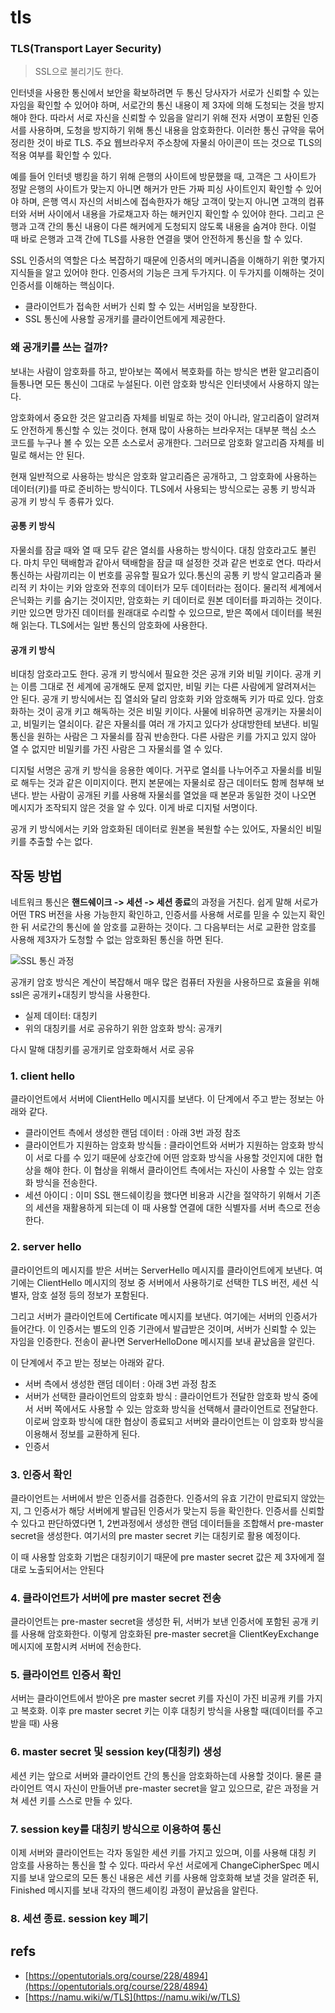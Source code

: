 # tls

### TLS\(Transport Layer Security\)

> SSL으로 불리기도 한다.

인터넷을 사용한 통신에서 보안을 확보하려면 두 통신 당사자가 서로가 신뢰할 수 있는 자임을 확인할 수 있어야 하며, 서로간의 통신 내용이 제 3자에 의해 도청되는 것을 방지해야 한다. 따라서 서로 자신을 신뢰할 수 있음을 알리기 위해 전자 서명이 포함된 인증서를 사용하며, 도청을 방지하기 위해 통신 내용을 암호화한다. 이러한 통신 규약을 묶어 정리한 것이 바로 TLS. 주요 웹브라우저 주소창에 자물쇠 아이콘이 뜨는 것으로 TLS의 적용 여부를 확인할 수 있다.

예를 들어 인터넷 뱅킹을 하기 위해 은행의 사이트에 방문했을 때, 고객은 그 사이트가 정말 은행의 사이트가 맞는지 아니면 해커가 만든 가짜 피싱 사이트인지 확인할 수 있어야 하며, 은행 역시 자신의 서비스에 접속한자가 해당 고객이 맞는지 아니면 고객의 컴퓨터와 서버 사이에서 내용을 가로채고자 하는 해커인지 확인할 수 있어야 한다. 그리고 은행과 고객 간의 통신 내용이 다른 해커에게 도청되지 않도록 내용을 숨겨야 한다. 이럴 때 바로 은행과 고객 간에 TLS를 사용한 연결을 맺어 안전하게 통신을 할 수 있다.

SSL 인증서의 역할은 다소 복잡하기 때문에 인증서의 메커니즘을 이해하기 위한 몇가지 지식들을 알고 있어야 한다. 인증서의 기능은 크게 두가지다. 이 두가지를 이해하는 것이 인증서를 이해하는 핵심이다.

* 클라이언트가 접속한 서버가 신뢰 할 수 있는 서버임을 보장한다.
* SSL 통신에 사용할 공개키를 클라이언트에게 제공한다.

### 왜 공개키를 쓰는 걸까?

보내는 사람이 암호화를 하고, 받아보는 쪽에서 복호화를 하는 방식은 변환 알고리즘이 들통나면 모든 통신이 그대로 누설된다. 이런 암호화 방식은 인터넷에서 사용하지 않는다.

암호화에서 중요한 것은 알고리즘 자체를 비밀로 하는 것이 아니라, 알고리즘이 알려져도 안전하게 통신할 수 있는 것이다. 현재 많이 사용하는 브라우저는 대부분 핵심 소스 코드를 누구나 볼 수 있는 오픈 소스로서 공개한다. 그러므로 암호화 알고리즘 자체를 비밀로 해서는 안 된다.

현재 일반적으로 사용하는 방식은 암호화 알고리즘은 공개하고, 그 암호화에 사용하는 데이터\(키\)를 따로 준비하는 방식이다. TLS에서 사용되는 방식으로는 공통 키 방식과 공개 키 방식 두 종류가 있다.

#### 공통 키 방식

자물쇠를 잠글 때와 열 때 모두 같은 열쇠를 사용하는 방식이다. 대칭 암호라고도 불린다. 마치 무인 택배함과 같아서 택배함을 잠글 때 설정한 것과 같은 번호로 연다. 따라서 통신하는 사람끼리는 이 번호를 공유할 필요가 있다.통신의 공통 키 방식 알고리즘과 물리적 키 차이는 키와 암호와 전후의 데이터가 모두 데이터라는 점이다. 물리적 세계에서 은닉화는 키를 숨기는 것이지만, 암호화는 키 데이터로 원본 데이터를 파괴하는 것이다. 키만 있으면 망가진 데이터를 원래대로 수리할 수 있으므로, 받은 쪽에서 데이터를 복원해 읽는다. TLS에서는 일반 통신의 암호화에 사용한다.

#### 공개 키 방식

비대칭 암호라고도 한다. 공개 키 방식에서 필요한 것은 공개 키와 비밀 키이다. 공개 키는 이름 그대로 전 세계에 공개해도 문제 없지만, 비밀 키는 다른 사람에게 알려져서는 안 된다. 공개 키 방식에서는 집 열쇠와 달리 암호화 키와 암호해독 키가 따로 있다. 암호화하는 것이 공개 키고 해독하는 것은 비밀 키이다. 사물에 비유하면 공개키는 자물쇠이고, 비밀키는 열쇠이다. 같은 자물쇠를 여러 개 가지고 있다가 상대방한테 보낸다. 비밀 통신을 원하는 사람은 그 자물쇠를 잠궈 반송한다. 다른 사람은 키를 가지고 있지 않아 열 수 없지만 비밀키를 가진 사람은 그 자물쇠를 열 수 있다.

디지털 서명은 공개 키 방식을 응용한 예이다. 거꾸로 열쇠를 나누어주고 자물쇠를 비밀로 해두는 것과 같은 이미지이다. 편지 본문에는 자물쇠로 잠근 데이터도 함께 첨부해 보낸다. 받는 사람이 공개된 키를 사용해 자물쇠를 열었을 때 본문과 동일한 것이 나오면 메시지가 조작되지 않은 것을 알 수 있다. 이게 바로 디지털 서명이다.

공개 키 방식에서는 키와 암호화된 데이터로 원본을 복원할 수는 있어도, 자물쇠인 비밀 키를 추출할 수는 없다.

## 작동 방법

네트워크 통신은 **핸드쉐이크 -&gt; 세션 -&gt; 세션 종료**의 과정을 거친다. 쉽게 말해 서로가 어떤 TRS 버전을 사용 가능한지 확인하고, 인증서를 사용해 서로를 믿을 수 있는지 확인한 뒤 서로간의 통신에 쓸 암호를 교환하는 것이다. 그 다음부터는 서로 교환한 암호를 사용해 제3자가 도청할 수 없는 암호화된 통신을 하면 된다.

![SSL &#xD1B5;&#xC2E0; &#xACFC;&#xC815;](https://i.imgur.com/YIfy1wK.png)

공개키 암호 방식은 계산이 복잡해서 매우 많은 컴퓨터 자원을 사용하므로 효율을 위해 ssl은 공개키+대칭키 방식을 사용한다.

* 실제 데이터: 대칭키
* 위의 대칭키를 서로 공유하기 위한 암호화 방식: 공개키

다시 말해 대칭키를 공개키로 암호화해서 서로 공유

### 1. client hello

클라이언트에서 서버에 ClientHello 메시지를 보낸다. 이 단계에서 주고 받는 정보는 아래와 같다.

* 클라이언트 측에서 생성한 랜덤 데이터 : 아래 3번 과정 참조
* 클라이언트가 지원하는 암호화 방식들 : 클라이언트와 서버가 지원하는 암호화 방식이 서로 다를 수 있기 때문에 상호간에 어떤 암호화 방식을 사용할 것인지에 대한 협상을 해야 한다. 이 협상을 위해서 클라이언트 측에서는 자신이 사용할 수 있는 암호화 방식을 전송한다.
* 세션 아이디 : 이미 SSL 핸드쉐이킹을 했다면 비용과 시간을 절약하기 위해서 기존의 세션을 재활용하게 되는데 이 때 사용할 연결에 대한 식별자를 서버 측으로 전송한다.

### 2. server hello

클라이언트의 메시지를 받은 서버는 ServerHello 메시지를 클라이언트에게 보낸다. 여기에는 ClientHello 메시지의 정보 중 서버에서 사용하기로 선택한 TLS 버전, 세션 식별자, 암호 설정 등의 정보가 포함된다.

그리고 서버가 클라이언트에 Certificate 메시지를 보낸다. 여기에는 서버의 인증서가 들어간다. 이 인증서는 별도의 인증 기관에서 발급받은 것이며, 서버가 신뢰할 수 있는 자임을 인증한다. 전송이 끝나면 ServerHelloDone 메시지를 보내 끝났음을 알린다.

이 단계에서 주고 받는 정보는 아래와 같다.

* 서버 측에서 생성한 랜덤 데이터 : 아래 3번 과정 참조
* 서버가 선택한 클라이언트의 암호화 방식 : 클라이언트가 전달한 암호화 방식 중에서 서버 쪽에서도 사용할 수 있는 암호화 방식을 선택해서 클라이언트로 전달한다. 이로써 암호화 방식에 대한 협상이 종료되고 서버와 클라이언트는 이 암호화 방식을 이용해서 정보를 교환하게 된다.
* 인증서

### 3. 인증서 확인

클라이언트는 서버에서 받은 인증서를 검증한다. 인증서의 유효 기간이 만료되지 않았는지, 그 인증서가 해당 서버에게 발급된 인증서가 맞는지 등을 확인한다. 인증서를 신뢰할 수 있다고 판단하였다면 1, 2번과정에서 생성한 랜덤 데이터들을 조합해서 pre-master secret을 생성한다. 여기서의 pre master secret 키는 대칭키로 활용 예정이다.

이 때 사용할 암호화 기법은 대칭키이기 때문에 pre master secret 값은 제 3자에게 절대로 노출되어서는 안된다

### 4. 클라이언트가 서버에 pre master secret 전송

클라이언트는 pre-master secret을 생성한 뒤, 서버가 보낸 인증서에 포함된 공개 키를 사용해 암호화한다. 이렇게 암호화된 pre-master secret을 ClientKeyExchange 메시지에 포함시켜 서버에 전송한다.

### 5. 클라이언트 인증서 확인

서버는 클라이언트에서 받아온 pre master secret 키를 자신이 가진 비공캐 키를 가지고 복호화. 이후 pre master secret 키는 이후 대칭키 방식을 사용할 때\(데이터를 주고 받을 때\) 사용

### 6. master secret 및 session key\(대칭키\) 생성

세션 키는 앞으로 서버와 클라이언트 간의 통신을 암호화하는데 사용할 것이다. 물론 클라이언트 역시 자신이 만들어낸 pre-master secret을 알고 있으므로, 같은 과정을 거쳐 세션 키를 스스로 만들 수 있다.

### 7. session key를 대칭키 방식으로 이용하여 통신

이제 서버와 클라이언트는 각자 동일한 세션 키를 가지고 있으며, 이를 사용해 대칭 키 암호를 사용하는 통신을 할 수 있다. 따라서 우선 서로에게 ChangeCipherSpec 메시지를 보내 앞으로의 모든 통신 내용은 세션 키를 사용해 암호화해 보낼 것을 알려준 뒤, Finished 메시지를 보내 각자의 핸드셰이킹 과정이 끝났음을 알린다.

### 8. 세션 종료. session key 폐기

## refs

* [https://opentutorials.org/course/228/4894](https://opentutorials.org/course/228/4894)
* [https://namu.wiki/w/TLS](https://namu.wiki/w/TLS)

